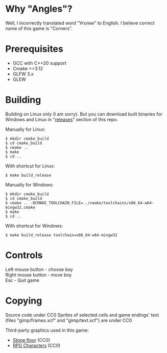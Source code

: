 # Why "Angles"?  
Well, I incorrectly translated word "Уголки" to English. I believe correct 
name of this game is "Corners".

# Prerequisites
 * GCC with C++20 support
 * Cmake >=3.12
 * GLFW 3.x
 * GLEW

# Building
Building on Linux only (I am sorry). But you can download built binaries for 
Windows and Linux in "[releases](https://github.com/edomin/angles/releases)" 
section of this repo.

Manually for Linux:
```
$ mkdir cmake_build
$ cd cmake_build
$ cmake ..
$ make
$ cd ..
```

With shortcut for Linux:
```
$ make build_release
```

Manually for Windows:
```
$ mkdir cmake_build
$ cd cmake_build
$ cmake .. -DCMAKE_TOOLCHAIN_FILE=../cmake/toolchains/x86_64-w64-mingw32.cmake
$ make
$ cd ..
```

With shortcut for Windows:
```
$ make build_release toolchain=x86_64-w64-mingw32
```

# Controls
Left mouse button - choose boy  
Right mouse button - move boy  
Esc - Quit game  

# Copying
Source code under CC0 
Sprites of selected cells and game endings' text (files "gimp/frames.xcf" and 
"gimp/text.xcf") are under CC0

Third-party graphics used in this game: 

* [Stone floor](https://opengameart.org/content/stone-floor-tiles) (CC0) 
* [RPG Characters](https://opengameart.org/content/rpg-character-sprites) (CC0)